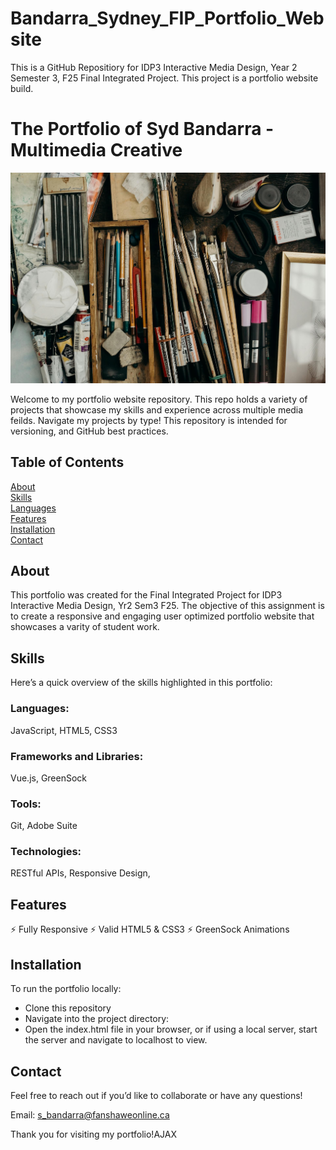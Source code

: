 # Bandarra_Sydney_FIP_Portfolio_Website
This is a GitHub Repositiory for IDP3 Interactive Media Design, Year 2 Semester 3, F25 Final Integrated Project. This project is a portfolio website build.
# The Portfolio of Syd Bandarra - Multimedia Creative

![my portfoilio](images/portfolio-readme-banner.jpg)

Welcome to my portfolio website repository. This repo holds a variety of projects that showcase my skills and experience across multiple media feilds. Navigate my projects by type!
This repository is intended for versioning, and GitHub best practices.

## Table of Contents <br/>
[About](#about)<br/>
[Skills](#skills)<br/>
[Languages](#languages)<br/>
[Features](#features)<br/>
[Installation](#installation)<br/>
[Contact](#contact)<br/>

## About <a id="about"></a>
This portfolio was created for the Final Integrated Project for IDP3 Interactive Media Design, Yr2 Sem3 F25. The objective of this assignment is to create a responsive and engaging user optimized portfolio website that showcases a varity of student work.

## Skills <a id="skills"></a>
Here’s a quick overview of the skills highlighted in this portfolio:

### Languages: <a id="languages"></a>
JavaScript, HTML5, CSS3
### Frameworks and Libraries: 
Vue.js, GreenSock
### Tools: 
Git, Adobe Suite
### Technologies: 
RESTful APIs, Responsive Design,   

## Features <a id="features"></a>
  ⚡️ Fully Responsive
  ⚡️ Valid HTML5 & CSS3
  ⚡️ GreenSock Animations

## Installation <a id="installation"></a>
To run the portfolio locally:

- Clone this repository
- Navigate into the project directory:
- Open the index.html file in your browser, or if using a local server, start the server and navigate to localhost to view.

## Contact <a id="contact"></a>
Feel free to reach out if you’d like to collaborate or have any questions!

Email: s_bandarra@fanshaweonline.ca

Thank you for visiting my portfolio!AJAX